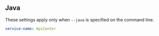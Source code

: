 ## Java

These settings apply only when `--java` is specified on the command line.

```yaml $(java)
service-name: ApiCenter
```
